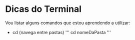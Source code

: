 # Dicas do Terminal

Vou listar alguns comandos que estou aprendendo a utilizar:

- cd (navega entre pastas)
'''
cd nomeDaPasta
'''
